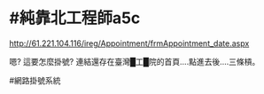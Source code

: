 # #純靠北工程師a5c


http://61.221.104.116/ireg/Appointment/frmAppointment_date.aspx

嗯? 這要怎麼掛號? 連結還存在臺灣█工█院的首頁....點進去後....三條槓。 



#網路掛號系統
